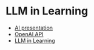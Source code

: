 # LLM in Learning

- [AI presentation](https://www.nicolasserrano.com/r?https://www.nicolasserrano.com/digital/AI.md)
- [OpenAI API](http://www.nicolasserrano.com/r?//www.nicolasserrano.com/digital/APIChatGPTv1.3.md)
- [LLM in Learning](http://www.nicolasserrano.com/r?//www.nicolasserrano.com/digital/LLMinLearning_v1.2b)
